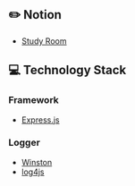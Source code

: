## :pencil2: Notion
+ [Study Room](https://violet-lilac.notion.site/Node-js-52dca3423dae4a51a24ce0ad1ffc0711)

## :computer: Technology Stack
### Framework
+ [Express.js](https://expressjs.com/ko/)

### Logger
+ [Winston](https://github.com/winstonjs/winston)
+ [log4js](https://github.com/log4js-node/log4js-node)
